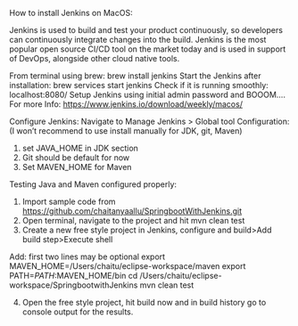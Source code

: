 How to install Jenkins on MacOS:

Jenkins is used to build and test your product continuously, so developers can continuously integrate changes into the build. Jenkins is the most popular open source CI/CD tool on the market today and is used in support of DevOps, alongside other cloud native tools.

From terminal using brew: brew install jenkins
Start the Jenkins after installation: brew services start jenkins
Check if it is running smoothly: localhost:8080/
Setup Jenkins using initial admin password and BOOOM….
For more Info: https://www.jenkins.io/download/weekly/macos/

Configure Jenkins:
Navigate to Manage Jenkins > Global tool Configuration: (I won’t recommend to use install manually for JDK, git, Maven)

1. set JAVA_HOME in JDK section
2. Git should be default for now
3. Set MAVEN_HOME for Maven

Testing Java and Maven configured properly:
1. Import sample code from https://github.com/chaitanyaallu/SpringbootWithJenkins.git
2. Open terminal, navigate to the project and hit mvn clean test
3. Create a new free style project in Jenkins, configure and build>Add build step>Execute shell

Add: first two lines may be optional
export MAVEN_HOME=/Users/chaitu/eclipse-workspace/maven
export PATH=$PATH:$MAVEN_HOME/bin
cd /Users/chaitu/eclipse-workspace/SpringbootwithJenkins
mvn clean test

4. Open the free style project, hit build now and in build history go to console output for the results.
